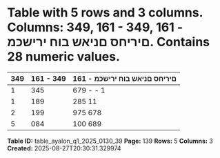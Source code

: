 # Table with 5 rows and 3 columns. Columns: 349, 161 - 349, 161 - םיריחס םניאש בוח ירישכמ. Contains 28 numeric values.

| 349 | 161 - 349 | 161 - םיריחס םניאש בוח ירישכמ |
|---|---|---|
| 1 | 345 | 679 - - 1 | 345 | 679 םיריחס בוח ירישכמ |
| 1 | 189 | 285 11 | 120 - 1 | 178 | 165 ןוה ירישכמ |
| 2 | 199 | 975 678 | 223 21 | 287 1 | 500 | 465 תורחא תועקשה |
| 5 | 084 | 100 689 | 343 370 | 448 4 | 024 | 309 כ"הס |

**Table ID:** table_ayalon_q1_2025_0130_39
**Page:** 139
**Rows:** 5
**Columns:** 3
**Created:** 2025-08-27T20:30:31.329974
